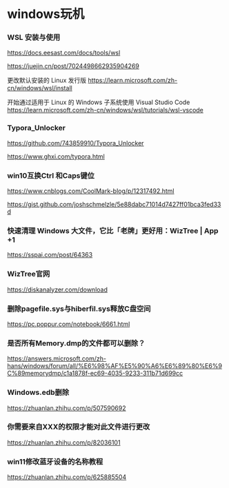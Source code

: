 # windows玩机

### WSL 安装与使用
https://docs.eesast.com/docs/tools/wsl

https://juejin.cn/post/7024498662935904269

更改默认安装的 Linux 发行版
<https://learn.microsoft.com/zh-cn/windows/wsl/install>

开始通过适用于 Linux 的 Windows 子系统使用 Visual Studio Code
<https://learn.microsoft.com/zh-cn/windows/wsl/tutorials/wsl-vscode>


### Typora_Unlocker
https://github.com/743859910/Typora_Unlocker

https://www.ghxi.com/typora.html

### win10互换Ctrl 和Caps键位
https://www.cnblogs.com/CoolMark-blog/p/12317492.html

https://gist.github.com/joshschmelzle/5e88dabc71014d7427ff01bca3fed33d


### 快速清理 Windows 大文件，它比「老牌」更好用：WizTree | App +1
https://sspai.com/post/64363

### WizTree官网
https://diskanalyzer.com/download

### 删除pagefile.sys与hiberfil.sys释放C盘空间
https://pc.poppur.com/notebook/6661.html

### 是否所有Memory.dmp的文件都可以删除？
https://answers.microsoft.com/zh-hans/windows/forum/all/%E6%98%AF%E5%90%A6%E6%89%80%E6%9C%89memorydmp/c1a1878f-ec69-4035-9233-311b71d699cc

### Windows.edb删除
https://zhuanlan.zhihu.com/p/507590692

### 你需要来自XXX的权限才能对此文件进行更改
https://zhuanlan.zhihu.com/p/82036101

### win11修改蓝牙设备的名称教程
https://zhuanlan.zhihu.com/p/625885504














